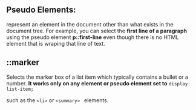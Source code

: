 ## Pseudo Elements:

represent an element in the document other than what exists in the document tree. For example, you can select the **first line of a paragraph** using the pseudo element **p::first-line** even though there is no HTML element that is wraping that line of text.


## ::marker

Selects the marker box of a list item which typically contains a bullet or a number. 
**It works only on any element or pseudo element set to**
``
display: list-item;
``

such as the ``<li>`` or ``<summary> `` elements. 

